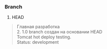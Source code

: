 ### Branch ###

1. HEAD <br>
<blockquote>Главная разработка<br>
2. 1.0 branch создан на основании HEAD<br>
Tomcat hot deploy testing.<br>
Status: development<br>